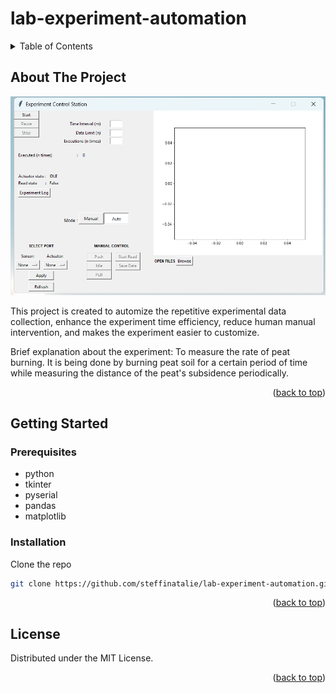# lab-experiment-automation

<!-- TABLE OF CONTENTS -->
<details>
  <summary>Table of Contents</summary>
  <ol>
    <li>
      <a href="#about-the-project">About The Project</a>
    </li>
    <li>
      <a href="#getting-started">Getting Started</a>
      <ul>
        <li><a href="#prerequisites">Prerequisites</a></li>
        <li><a href="#installation">Installation</a></li>
      </ul>
    </li>
    <li><a href="#usage">Usage</a></li>
    <li><a href="#license">License</a></li>
    <li><a href="#acknowledgments">Acknowledgments</a></li>
  </ol>
</details>

## About The Project

![Product Name Screen Shot](img/window.png)

This project is created to automize the repetitive experimental data collection, enhance the experiment time efficiency, reduce human manual intervention, and makes the experiment easier to customize. 

Brief explanation about the experiment:
To measure the rate of peat burning. It is being done by burning peat soil for a certain period of time while measuring the distance of the peat's subsidence periodically.

<p align="right">(<a href="#readme-top">back to top</a>)</p>

## Getting Started

### Prerequisites

* python
* tkinter
* pyserial
* pandas
* matplotlib

### Installation

Clone the repo
   ```sh
   git clone https://github.com/steffinatalie/lab-experiment-automation.git
   ```
<p align="right">(<a href="#readme-top">back to top</a>)</p>

## License

Distributed under the MIT License.

<p align="right">(<a href="#readme-top">back to top</a>)</p>